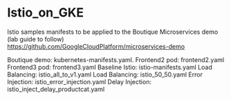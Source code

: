 # Istio_on_GKE
Istio samples manifests to be applied to the Boutique Microservices demo (lab guide to follow)
https://github.com/GoogleCloudPlatform/microservices-demo

Boutique demo:    kubernetes-manifests.yaml. 
Frontend2 pod:    frontend2.yaml
Frontend3 pod:    frontend3.yaml
Baseline Istio:   istio-manifests.yaml
Load Balancing:   istio_all_to_v1.yaml
Load Balancing:   istio_50_50.yaml
Error Injection:  istio_error_injection.yaml
Delay Injection:  istio_inject_delay_productcat.yaml
